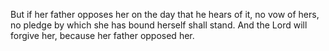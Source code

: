 But if her father opposes her on the day that he hears of it, no vow of hers, no pledge by which she has bound herself shall stand. And the Lord will forgive her, because her father opposed her.
